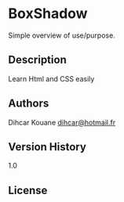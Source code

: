 # BoxShadow

Simple overview of use/purpose.

## Description

Learn Html and CSS easily

## Authors

Dihcar Kouane
dihcar@hotmail.fr

## Version History

1.0

## License

